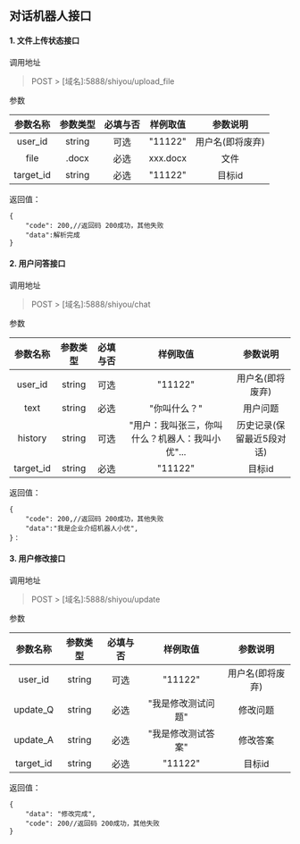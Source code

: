 ## 对话机器人接口

#### 1. 文件上传状态接口

调用地址
>POST > [域名]:5888/shiyou/upload_file

参数

| 参数名称         | 参数类型        |  必填与否       | 样例取值                             | 参数说明                          |
|:----------------:|:---------------:|:---------------:|:------------------------------------:|:---------------------------------:|
| user_id         | string          | 可选            |  "11122"                               | 用户名(即将废弃)                    |
| file      | .docx          | 必选            |   xxx.docx                              | 文件                    |
| target_id      | string          | 必选            |    "11122"                             | 目标id                    |

返回值：
```
{
    "code": 200,//返回码 200成功，其他失败
    "data":解析完成
}
```

#### 2. 用户问答接口

调用地址
>POST > [域名]:5888/shiyou/chat

参数

| 参数名称         | 参数类型        |  必填与否       | 样例取值                             | 参数说明                          |
|:----------------:|:---------------:|:---------------:|:------------------------------------:|:---------------------------------:|
| user_id         | string          | 可选            |  "11122"                               | 用户名(即将废弃)                     |
| text      | string          | 必选            |  "你叫什么？"                               | 用户问题                    |
| history      | string          | 可选            |  "用户：我叫张三，你叫什么？机器人：我叫小优"...                               | 历史记录(保留最近5段对话)                    |
| target_id      | string          | 必选            |    "11122"                             | 目标id                    |

返回值：
```
{
    "code": 200,//返回码 200成功，其他失败
    "data":"我是企业介绍机器人小优",
}：
```

#### 3. 用户修改接口

调用地址
>POST > [域名]:5888/shiyou/update

参数

| 参数名称         | 参数类型        |  必填与否       | 样例取值                             | 参数说明                          |
|:----------------:|:---------------:|:---------------:|:------------------------------------:|:---------------------------------:|
| user_id         | string          | 可选            |  "11122"                               | 用户名(即将废弃)                     |
| update_Q      | string          | 必选            |  "我是修改测试问题"                               | 修改问题                    |
| update_A      | string          | 必选            |  "我是修改测试答案"                               | 修改答案                    |
| target_id      | string          | 必选            |    "11122"                             | 目标id                    |

返回值：
```
{
    "data": "修改完成",
    "code": 200//返回码 200成功，其他失败
}
```
